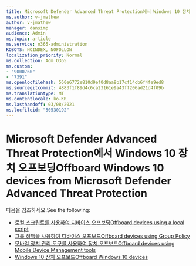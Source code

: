 ```yaml
---
title: Microsoft Defender Advanced Threat Protection에서 Windows 10 장치 오프보딩
ms.author: v-jmathew
author: v-jmathew
manager: dansimp
audience: Admin
ms.topic: article
ms.service: o365-administration
ROBOTS: NOINDEX, NOFOLLOW
localization_priority: Normal
ms.collection: Adm_O365
ms.custom:
- "9000760"
- "7391"
ms.openlocfilehash: 560e6772e810d9ef0d8aa9b17cf14cb6f4fe9ed8
ms.sourcegitcommit: 4883f1f89d4c6ca23161e9a43ff206ad21d4f09b
ms.translationtype: MT
ms.contentlocale: ko-KR
ms.lasthandoff: 03/08/2021
ms.locfileid: "50530192"
---
```

# <a name="offboard-windows-10-devices-from-microsoft-defender-advanced-threat-protection"></a><span data-ttu-id="176e6-102">Microsoft Defender Advanced Threat Protection에서 Windows 10 장치 오프보딩</span><span class="sxs-lookup"><span data-stu-id="176e6-102">Offboard Windows 10 devices from Microsoft Defender Advanced Threat Protection</span></span>

<span data-ttu-id="176e6-103">다음을 참조하세요.</span><span class="sxs-lookup"><span data-stu-id="176e6-103">See the following:</span></span>

- [<span data-ttu-id="176e6-104">로컬 스크립트를 사용하여 디바이스 오프보딩</span><span class="sxs-lookup"><span data-stu-id="176e6-104">Offboard devices using a local script</span></span>](https://go.microsoft.com/fwlink/?linkid=2143465)
- [<span data-ttu-id="176e6-105">그룹 정책을 사용하여 디바이스 오프보드</span><span class="sxs-lookup"><span data-stu-id="176e6-105">Offboard devices using Group Policy</span></span>](https://go.microsoft.com/fwlink/?linkid=2143632)
- [<span data-ttu-id="176e6-106">모바일 장치 관리 도구를 사용하여 장치 오프보드</span><span class="sxs-lookup"><span data-stu-id="176e6-106">Offboard devices using Mobile Device Management tools</span></span>](https://go.microsoft.com/fwlink/?linkid=2143633)
- [<span data-ttu-id="176e6-107">Windows 10 장치 오프보드</span><span class="sxs-lookup"><span data-stu-id="176e6-107">Offboard Windows 10 devices</span></span>](https://go.microsoft.com/fwlink/?linkid=2143629)

